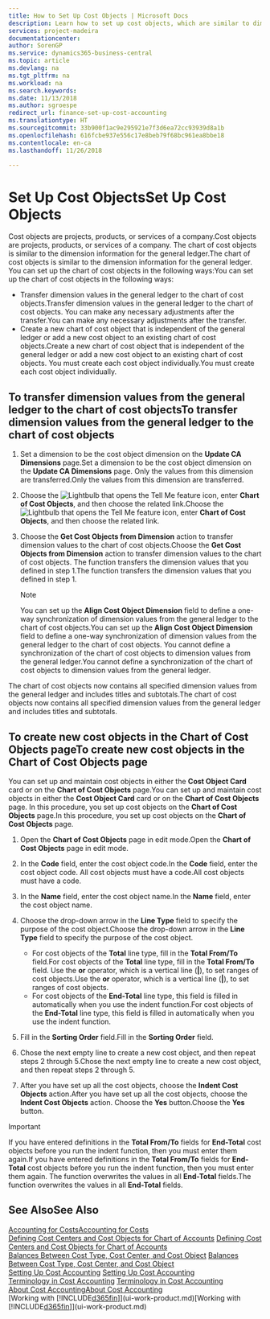 ```yaml
---
title: How to Set Up Cost Objects | Microsoft Docs
description: Learn how to set up cost objects, which are similar to dimensions for the general ledger.
services: project-madeira
documentationcenter: 
author: SorenGP
ms.service: dynamics365-business-central
ms.topic: article
ms.devlang: na
ms.tgt_pltfrm: na
ms.workload: na
ms.search.keywords: 
ms.date: 11/13/2018
ms.author: sgroespe
redirect_url: finance-set-up-cost-accounting
ms.translationtype: HT
ms.sourcegitcommit: 33b900f1ac9e295921e7f3d6ea72cc93939d8a1b
ms.openlocfilehash: 616fcbe937e556c17e8beb79f68bc961ea8bbe18
ms.contentlocale: en-ca
ms.lasthandoff: 11/26/2018

---
```

# <a name="set-up-cost-objects"></a><span data-ttu-id="80b71-103">Set Up Cost Objects</span><span class="sxs-lookup"><span data-stu-id="80b71-103">Set Up Cost Objects</span></span>
<span data-ttu-id="80b71-104">Cost objects are projects, products, or services of a company.</span><span class="sxs-lookup"><span data-stu-id="80b71-104">Cost objects are projects, products, or services of a company.</span></span> <span data-ttu-id="80b71-105">The chart of cost objects is similar to the dimension information for the general ledger.</span><span class="sxs-lookup"><span data-stu-id="80b71-105">The chart of cost objects is similar to the dimension information for the general ledger.</span></span> <span data-ttu-id="80b71-106">You can set up the chart of cost objects in the following ways:</span><span class="sxs-lookup"><span data-stu-id="80b71-106">You can set up the chart of cost objects in the following ways:</span></span>  

* <span data-ttu-id="80b71-107">Transfer dimension values in the general ledger to the chart of cost objects.</span><span class="sxs-lookup"><span data-stu-id="80b71-107">Transfer dimension values in the general ledger to the chart of cost objects.</span></span> <span data-ttu-id="80b71-108">You can make any necessary adjustments after the transfer.</span><span class="sxs-lookup"><span data-stu-id="80b71-108">You can make any necessary adjustments after the transfer.</span></span>  
* <span data-ttu-id="80b71-109">Create a new chart of cost object that is independent of the general ledger or add a new cost object to an existing chart of cost objects.</span><span class="sxs-lookup"><span data-stu-id="80b71-109">Create a new chart of cost object that is independent of the general ledger or add a new cost object to an existing chart of cost objects.</span></span> <span data-ttu-id="80b71-110">You must create each cost object individually.</span><span class="sxs-lookup"><span data-stu-id="80b71-110">You must create each cost object individually.</span></span>  

## <a name="to-transfer-dimension-values-from-the-general-ledger-to-the-chart-of-cost-objects"></a><span data-ttu-id="80b71-111">To transfer dimension values from the general ledger to the chart of cost objects</span><span class="sxs-lookup"><span data-stu-id="80b71-111">To transfer dimension values from the general ledger to the chart of cost objects</span></span>  
1.  <span data-ttu-id="80b71-112">Set a dimension to be the cost object dimension on the **Update CA Dimensions** page.</span><span class="sxs-lookup"><span data-stu-id="80b71-112">Set a dimension to be the cost object dimension on the **Update CA Dimensions** page.</span></span> <span data-ttu-id="80b71-113">Only the values from this dimension are transferred.</span><span class="sxs-lookup"><span data-stu-id="80b71-113">Only the values from this dimension are transferred.</span></span>  
2.  <span data-ttu-id="80b71-114">Choose the ![Lightbulb that opens the Tell Me feature](media/ui-search/search_small.png "Tell me what you want to do") icon, enter **Chart of Cost Objects**, and then choose the related link.</span><span class="sxs-lookup"><span data-stu-id="80b71-114">Choose the ![Lightbulb that opens the Tell Me feature](media/ui-search/search_small.png "Tell me what you want to do") icon, enter **Chart of Cost Objects**, and then choose the related link.</span></span>  
3.  <span data-ttu-id="80b71-115">Choose the **Get Cost Objects from Dimension** action to transfer dimension values to the chart of cost objects.</span><span class="sxs-lookup"><span data-stu-id="80b71-115">Choose the **Get Cost Objects from Dimension** action to transfer dimension values to the chart of cost objects.</span></span> <span data-ttu-id="80b71-116">The function transfers the dimension values that you defined in step 1.</span><span class="sxs-lookup"><span data-stu-id="80b71-116">The function transfers the dimension values that you defined in step 1.</span></span>  

    > [!NOTE]  
    >  <span data-ttu-id="80b71-117">You can set up the **Align Cost Object Dimension**  field to define a one-way synchronization of dimension values from the general ledger to the chart of cost objects.</span><span class="sxs-lookup"><span data-stu-id="80b71-117">You can set up the **Align Cost Object Dimension**  field to define a one-way synchronization of dimension values from the general ledger to the chart of cost objects.</span></span> <span data-ttu-id="80b71-118">You cannot define a synchronization of the chart of cost objects to dimension values from the general ledger.</span><span class="sxs-lookup"><span data-stu-id="80b71-118">You cannot define a synchronization of the chart of cost objects to dimension values from the general ledger.</span></span>  

<span data-ttu-id="80b71-119">The chart of cost objects now contains all specified dimension values from the general ledger and includes titles and subtotals.</span><span class="sxs-lookup"><span data-stu-id="80b71-119">The chart of cost objects now contains all specified dimension values from the general ledger and includes titles and subtotals.</span></span>  

## <a name="to-create-new-cost-objects-in-the-chart-of-cost-objects-page"></a><span data-ttu-id="80b71-120">To create new cost objects in the Chart of Cost Objects page</span><span class="sxs-lookup"><span data-stu-id="80b71-120">To create new cost objects in the Chart of Cost Objects page</span></span>  
<span data-ttu-id="80b71-121">You can set up and maintain cost objects in either the **Cost Object Card** card or on the **Chart of Cost Objects** page.</span><span class="sxs-lookup"><span data-stu-id="80b71-121">You can set up and maintain cost objects in either the **Cost Object Card** card or on the **Chart of Cost Objects** page.</span></span> <span data-ttu-id="80b71-122">In this procedure, you set up cost objects on the **Chart of Cost Objects** page.</span><span class="sxs-lookup"><span data-stu-id="80b71-122">In this procedure, you set up cost objects on the **Chart of Cost Objects** page.</span></span>  

1.  <span data-ttu-id="80b71-123">Open the **Chart of Cost Objects** page in edit mode.</span><span class="sxs-lookup"><span data-stu-id="80b71-123">Open the **Chart of Cost Objects** page in edit mode.</span></span>  
2.  <span data-ttu-id="80b71-124">In the **Code** field, enter the cost object code.</span><span class="sxs-lookup"><span data-stu-id="80b71-124">In the **Code** field, enter the cost object code.</span></span> <span data-ttu-id="80b71-125">All cost objects must have a code.</span><span class="sxs-lookup"><span data-stu-id="80b71-125">All cost objects must have a code.</span></span>  
3.  <span data-ttu-id="80b71-126">In the **Name** field, enter the cost object name.</span><span class="sxs-lookup"><span data-stu-id="80b71-126">In the **Name** field, enter the cost object name.</span></span>  
4.  <span data-ttu-id="80b71-127">Choose the drop-down arrow in the **Line Type** field to specify the purpose of the cost object.</span><span class="sxs-lookup"><span data-stu-id="80b71-127">Choose the drop-down arrow in the **Line Type** field to specify the purpose of the cost object.</span></span>  

    * <span data-ttu-id="80b71-128">For cost objects of the **Total** line type, fill in the **Total From/To** field.</span><span class="sxs-lookup"><span data-stu-id="80b71-128">For cost objects of the **Total** line type, fill in the **Total From/To** field.</span></span> <span data-ttu-id="80b71-129">Use the **or** operator, which is a vertical line (**&#124;**), to set ranges of cost objects.</span><span class="sxs-lookup"><span data-stu-id="80b71-129">Use the **or** operator, which is a vertical line (**&#124;**), to set ranges of cost objects.</span></span>  
    * <span data-ttu-id="80b71-130">For cost objects of the **End-Total** line type, this field is filled in automatically when you use  the indent function.</span><span class="sxs-lookup"><span data-stu-id="80b71-130">For cost objects of the **End-Total** line type, this field is filled in automatically when you use  the indent function.</span></span>  
5.  <span data-ttu-id="80b71-131">Fill in the **Sorting Order** field.</span><span class="sxs-lookup"><span data-stu-id="80b71-131">Fill in the **Sorting Order** field.</span></span>  
6.  <span data-ttu-id="80b71-132">Chose the next empty line to create a new cost object, and then repeat steps 2 through 5.</span><span class="sxs-lookup"><span data-stu-id="80b71-132">Chose the next empty line to create a new cost object, and then repeat steps 2 through 5.</span></span>  
7.  <span data-ttu-id="80b71-133">After you have set up all the cost objects, choose the **Indent Cost Objects** action.</span><span class="sxs-lookup"><span data-stu-id="80b71-133">After you have set up all the cost objects, choose the **Indent Cost Objects** action.</span></span> <span data-ttu-id="80b71-134">Choose the **Yes** button.</span><span class="sxs-lookup"><span data-stu-id="80b71-134">Choose the **Yes** button.</span></span>  

> [!IMPORTANT]  
>  <span data-ttu-id="80b71-135">If you have entered definitions in the **Total From/To** fields for **End-Total** cost objects before you run the indent function, then you must enter them again.</span><span class="sxs-lookup"><span data-stu-id="80b71-135">If you have entered definitions in the **Total From/To** fields for **End-Total** cost objects before you run the indent function, then you must enter them again.</span></span> <span data-ttu-id="80b71-136">The function overwrites the values in all **End-Total** fields.</span><span class="sxs-lookup"><span data-stu-id="80b71-136">The function overwrites the values in all **End-Total** fields.</span></span>  

## <a name="see-also"></a><span data-ttu-id="80b71-137">See Also</span><span class="sxs-lookup"><span data-stu-id="80b71-137">See Also</span></span>  
[<span data-ttu-id="80b71-138">Accounting for Costs</span><span class="sxs-lookup"><span data-stu-id="80b71-138">Accounting for Costs</span></span>](finance-manage-cost-accounting.md)  
<span data-ttu-id="80b71-139">[Defining Cost Centers and Cost Objects for Chart of Accounts](finance-defining-cost-centers-and-cost-objects-for-chart-of-accounts.md) </span><span class="sxs-lookup"><span data-stu-id="80b71-139">[Defining Cost Centers and Cost Objects for Chart of Accounts](finance-defining-cost-centers-and-cost-objects-for-chart-of-accounts.md) </span></span>  
<span data-ttu-id="80b71-140">[Balances Between Cost Type, Cost Center, and Cost Object](finance-balances-between-cost-type-cost-center-and-cost-object.md) </span><span class="sxs-lookup"><span data-stu-id="80b71-140">[Balances Between Cost Type, Cost Center, and Cost Object](finance-balances-between-cost-type-cost-center-and-cost-object.md) </span></span>  
<span data-ttu-id="80b71-141">[Setting Up Cost Accounting](finance-set-up-cost-accounting.md) </span><span class="sxs-lookup"><span data-stu-id="80b71-141">[Setting Up Cost Accounting](finance-set-up-cost-accounting.md) </span></span>  
<span data-ttu-id="80b71-142">[Terminology in Cost Accounting](finance-terminology-in-cost-accounting.md) </span><span class="sxs-lookup"><span data-stu-id="80b71-142">[Terminology in Cost Accounting](finance-terminology-in-cost-accounting.md) </span></span>  
[<span data-ttu-id="80b71-143">About Cost Accounting</span><span class="sxs-lookup"><span data-stu-id="80b71-143">About Cost Accounting</span></span>](finance-about-cost-accounting.md)  
<span data-ttu-id="80b71-144">[Working with [!INCLUDE[d365fin](includes/d365fin_md.md)]](ui-work-product.md)</span><span class="sxs-lookup"><span data-stu-id="80b71-144">[Working with [!INCLUDE[d365fin](includes/d365fin_md.md)]](ui-work-product.md)</span></span>

